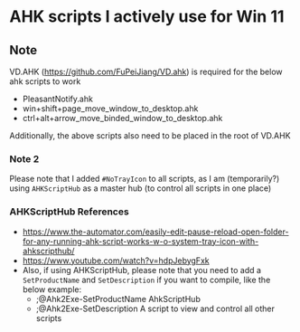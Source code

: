 # AHK scripts I actively use for Win 11

## Note

VD.AHK (<https://github.com/FuPeiJiang/VD.ahk>) is required for the below ahk scripts to work

- PleasantNotify.ahk
- win+shift+page_move_window_to_desktop.ahk
- ctrl+alt+arrow_move_binded_window_to_desktop.ahk

Additionally, the above scripts also need to be placed in the root of VD.AHK

### Note 2

Please note that I added `#NoTrayIcon` to all scripts, as I am (temporarily?) using `AHKScriptHub` as a master hub (to control all scripts in one place)

### AHKScriptHub References

- <https://www.the-automator.com/easily-edit-pause-reload-open-folder-for-any-running-ahk-script-works-w-o-system-tray-icon-with-ahkscripthub/>
- <https://www.youtube.com/watch?v=hdpJebygFxk>
- Also, if using AHKScriptHub, please note that you need to add a `SetProductName` and `SetDescription` if you want to compile, like the below example:
  - ;@Ahk2Exe-SetProductName AhkScriptHub
  - ;@Ahk2Exe-SetDescription A script to view and control all other scripts